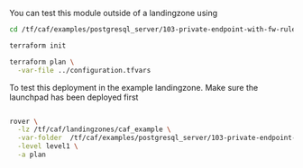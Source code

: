 You can test this module outside of a landingzone using

```bash
cd /tf/caf/examples/postgresql_server/103-private-endpoint-with-fw-rule/standalone

terraform init

terraform plan \
  -var-file ../configuration.tfvars

```

To test this deployment in the example landingzone. Make sure the launchpad has been deployed first

```bash

rover \
  -lz /tf/caf/landingzones/caf_example \
  -var-folder  /tf/caf/examples/postgresql_server/103-private-endpoint-with-fw-rule/ \
  -level level1 \
  -a plan

```